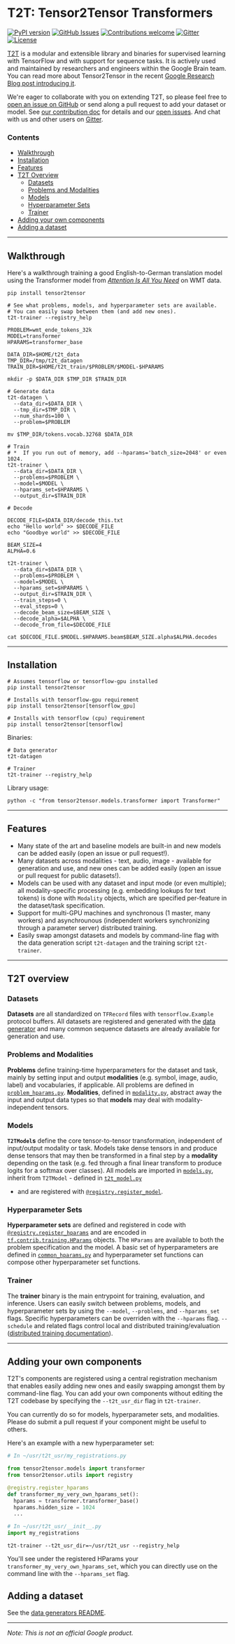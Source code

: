 # T2T: Tensor2Tensor Transformers

[![PyPI
version](https://badge.fury.io/py/tensor2tensor.svg)](https://badge.fury.io/py/tensor2tensor)
[![GitHub
Issues](https://img.shields.io/github/issues/tensorflow/tensor2tensor.svg)](https://github.com/tensorflow/tensor2tensor/issues)
[![Contributions
welcome](https://img.shields.io/badge/contributions-welcome-brightgreen.svg)](CONTRIBUTING.md)
[![Gitter](https://img.shields.io/gitter/room/nwjs/nw.js.svg)](https://gitter.im/tensor2tensor/Lobby)
[![License](https://img.shields.io/badge/License-Apache%202.0-brightgreen.svg)](https://opensource.org/licenses/Apache-2.0)

[T2T](https://github.com/tensorflow/tensor2tensor) is a modular and extensible
library and binaries for supervised learning with TensorFlow and with support
for sequence tasks. It is actively used and maintained by researchers and
engineers within the Google Brain team. You can read more about Tensor2Tensor in
the recent [Google Research Blog post introducing
it](https://research.googleblog.com/2017/06/accelerating-deep-learning-research.html).

We're eager to collaborate with you on extending T2T, so please feel
free to [open an issue on
GitHub](https://github.com/tensorflow/tensor2tensor/issues) or
send along a pull request to add your dataset or model.
See [our contribution
doc](CONTRIBUTING.md) for details and our [open
issues](https://github.com/tensorflow/tensor2tensor/issues).
And chat with us and other users on
[Gitter](https://gitter.im/tensor2tensor/Lobby).

### Contents

* [Walkthrough](#walkthrough)
* [Installation](#installation)
* [Features](#features)
* [T2T Overview](#t2t-overview)
  * [Datasets](#datasets)
  * [Problems and Modalities](#problems-and-modalities)
  * [Models](#models)
  * [Hyperparameter Sets](#hyperparameter-sets)
  * [Trainer](#trainer)
* [Adding your own components](#adding-your-own-components)
* [Adding a dataset](#adding-a-dataset)

---

## Walkthrough

Here's a walkthrough training a good English-to-German translation
model using the Transformer model from [*Attention Is All You
Need*](https://arxiv.org/abs/1706.03762) on WMT data.

```
pip install tensor2tensor

# See what problems, models, and hyperparameter sets are available.
# You can easily swap between them (and add new ones).
t2t-trainer --registry_help

PROBLEM=wmt_ende_tokens_32k
MODEL=transformer
HPARAMS=transformer_base

DATA_DIR=$HOME/t2t_data
TMP_DIR=/tmp/t2t_datagen
TRAIN_DIR=$HOME/t2t_train/$PROBLEM/$MODEL-$HPARAMS

mkdir -p $DATA_DIR $TMP_DIR $TRAIN_DIR

# Generate data
t2t-datagen \
  --data_dir=$DATA_DIR \
  --tmp_dir=$TMP_DIR \
  --num_shards=100 \
  --problem=$PROBLEM

mv $TMP_DIR/tokens.vocab.32768 $DATA_DIR

# Train
# *  If you run out of memory, add --hparams='batch_size=2048' or even 1024.
t2t-trainer \
  --data_dir=$DATA_DIR \
  --problems=$PROBLEM \
  --model=$MODEL \
  --hparams_set=$HPARAMS \
  --output_dir=$TRAIN_DIR

# Decode

DECODE_FILE=$DATA_DIR/decode_this.txt
echo "Hello world" >> $DECODE_FILE
echo "Goodbye world" >> $DECODE_FILE

BEAM_SIZE=4
ALPHA=0.6

t2t-trainer \
  --data_dir=$DATA_DIR \
  --problems=$PROBLEM \
  --model=$MODEL \
  --hparams_set=$HPARAMS \
  --output_dir=$TRAIN_DIR \
  --train_steps=0 \
  --eval_steps=0 \
  --decode_beam_size=$BEAM_SIZE \
  --decode_alpha=$ALPHA \
  --decode_from_file=$DECODE_FILE

cat $DECODE_FILE.$MODEL.$HPARAMS.beam$BEAM_SIZE.alpha$ALPHA.decodes
```

---

## Installation

```
# Assumes tensorflow or tensorflow-gpu installed
pip install tensor2tensor

# Installs with tensorflow-gpu requirement
pip install tensor2tensor[tensorflow_gpu]

# Installs with tensorflow (cpu) requirement
pip install tensor2tensor[tensorflow]
```

Binaries:

```
# Data generator
t2t-datagen

# Trainer
t2t-trainer --registry_help
```

Library usage:

```
python -c "from tensor2tensor.models.transformer import Transformer"
```

---

## Features

* Many state of the art and baseline models are built-in and new models can be
  added easily (open an issue or pull request!).
* Many datasets across modalities - text, audio, image - available for
  generation and use, and new ones can be added easily (open an issue or pull
  request for public datasets!).
* Models can be used with any dataset and input mode (or even multiple); all
  modality-specific processing (e.g. embedding lookups for text tokens) is done
  with `Modality` objects, which are specified per-feature in the dataset/task
  specification.
* Support for multi-GPU machines and synchronous (1 master, many workers) and
  asynchrounous (independent workers synchronizing through a parameter server)
  distributed training.
* Easily swap amongst datasets and models by command-line flag with the data
  generation script `t2t-datagen` and the training script `t2t-trainer`.

---

## T2T overview

### Datasets

**Datasets** are all standardized on `TFRecord` files with `tensorflow.Example`
protocol buffers. All datasets are registered and generated with the
[data
generator](https://github.com/tensorflow/tensor2tensor/tree/master/tensor2tensor/bin/t2t-datagen)
and many common sequence datasets are already available for generation and use.

### Problems and Modalities

**Problems** define training-time hyperparameters for the dataset and task,
mainly by setting input and output **modalities** (e.g. symbol, image, audio,
label) and vocabularies, if applicable. All problems are defined in
[`problem_hparams.py`](https://github.com/tensorflow/tensor2tensor/tree/master/tensor2tensor/data_generators/problem_hparams.py).
**Modalities**, defined in
[`modality.py`](https://github.com/tensorflow/tensor2tensor/tree/master/tensor2tensor/utils/modality.py),
abstract away the input and output data types so that **models** may deal with
modality-independent tensors.

### Models

**`T2TModel`s** define the core tensor-to-tensor transformation, independent of
input/output modality or task. Models take dense tensors in and produce dense
tensors that may then be transformed in a final step by a **modality** depending
on the task (e.g. fed through a final linear transform to produce logits for a
softmax over classes). All models are imported in
[`models.py`](https://github.com/tensorflow/tensor2tensor/tree/master/tensor2tensor/models/models.py),
inherit from `T2TModel` - defined in
[`t2t_model.py`](https://github.com/tensorflow/tensor2tensor/tree/master/tensor2tensor/utils/t2t_model.py)
- and are registered with
[`@registry.register_model`](https://github.com/tensorflow/tensor2tensor/tree/master/tensor2tensor/utils/registry.py).

### Hyperparameter Sets

**Hyperparameter sets** are defined and registered in code with
[`@registry.register_hparams`](https://github.com/tensorflow/tensor2tensor/tree/master/tensor2tensor/utils/registry.py)
and are encoded in
[`tf.contrib.training.HParams`](https://github.com/tensorflow/tensorflow/blob/master/tensorflow/contrib/training/python/training/hparam.py)
objects. The `HParams` are available to both the problem specification and the
model. A basic set of hyperparameters are defined in
[`common_hparams.py`](https://github.com/tensorflow/tensor2tensor/tree/master/tensor2tensor/models/common_hparams.py)
and hyperparameter set functions can compose other hyperparameter set functions.

### Trainer

The **trainer** binary is the main entrypoint for training, evaluation, and
inference. Users can easily switch between problems, models, and hyperparameter
sets by using the `--model`, `--problems`, and `--hparams_set` flags. Specific
hyperparameters can be overriden with the `--hparams` flag. `--schedule` and
related flags control local and distributed training/evaluation
([distributed training documentation](https://github.com/tensorflow/tensor2tensor/tree/master/tensor2tensor/docs/distributed_training.md)).

---

## Adding your own components

T2T's components are registered using a central registration mechanism that
enables easily adding new ones and easily swapping amongst them by command-line
flag. You can add your own components without editing the T2T codebase by
specifying the `--t2t_usr_dir` flag in `t2t-trainer`.

You can currently do so for models, hyperparameter sets, and modalities. Please
do submit a pull request if your component might be useful to others.

Here's an example with a new hyperparameter set:

```python
# In ~/usr/t2t_usr/my_registrations.py

from tensor2tensor.models import transformer
from tensor2tensor.utils import registry

@registry.register_hparams
def transformer_my_very_own_hparams_set():
  hparams = transformer.transformer_base()
  hparams.hidden_size = 1024
  ...
```

```python
# In ~/usr/t2t_usr/__init__.py
import my_registrations
```

```
t2t-trainer --t2t_usr_dir=~/usr/t2t_usr --registry_help
```

You'll see under the registered HParams your
`transformer_my_very_own_hparams_set`, which you can directly use on the command
line with the `--hparams_set` flag.

## Adding a dataset

See the [data generators
README](https://github.com/tensorflow/tensor2tensor/tree/master/tensor2tensor/data_generators/README.md).

---

*Note: This is not an official Google product.*
